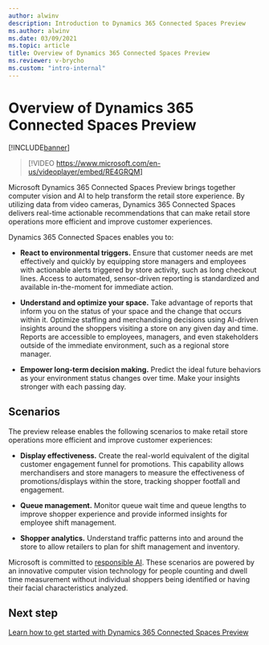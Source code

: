 ```yaml
---
author: alwinv
description: Introduction to Dynamics 365 Connected Spaces Preview
ms.author: alwinv
ms.date: 03/09/2021
ms.topic: article
title: Overview of Dynamics 365 Connected Spaces Preview
ms.reviewer: v-brycho
ms.custom: "intro-internal"
---
```


# Overview of Dynamics 365 Connected Spaces Preview

[!INCLUDE[banner](includes/banner.md)]

> [!VIDEO https://www.microsoft.com/en-us/videoplayer/embed/RE4GRQM]

Microsoft Dynamics 365 Connected Spaces Preview brings together computer vision and AI to help transform the retail store experience. By utilizing data from video cameras, Dynamics 365 Connected Spaces delivers real-time actionable recommendations that can make retail store operations more efficient and improve customer experiences. 

Dynamics 365 Connected Spaces enables you to:

- **React to environmental triggers.** Ensure that customer needs are met effectively and quickly by equipping store managers and employees with actionable alerts triggered by store activity, such as long checkout lines. Access to automated, sensor-driven reporting is standardized and available in-the-moment for immediate action.

- **Understand and optimize your space.** Take advantage of reports that inform you on the status of your space and the change that occurs within it. Optimize staffing and merchandising decisions using AI-driven insights around the shoppers visiting a store on any given day and time. Reports are accessible to employees, managers, and even stakeholders outside of the immediate environment, such as a regional store manager.

- **Empower long-term decision making.** Predict the ideal future behaviors as your environment status changes over time. Make your insights stronger with each passing day.

## Scenarios

The preview release enables the following scenarios to make retail store operations more efficient and improve customer experiences: 

- **Display effectiveness.** Create the real-world equivalent of the digital customer engagement funnel for promotions. This capability allows merchandisers and store managers to measure the effectiveness of promotions/displays within the store, tracking shopper footfall and engagement.  

- **Queue management.** Monitor queue wait time and queue lengths to improve shopper experience and provide informed insights for employee shift management. 

- **Shopper analytics.** Understand traffic patterns into and around the store to allow retailers to plan for shift management and inventory. 

Microsoft is committed to [responsible AI](https://www.microsoft.com/en-us/ai/responsible-ai?activetab=pivot1%3aprimaryr6). These scenarios are powered by an innovative computer vision technology for people counting and dwell time measurement without individual shoppers being identified or having their facial characteristics analyzed.   

## Next step

[Learn how to get started with Dynamics 365 Connected Spaces Preview](get-started.md)

